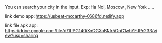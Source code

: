 You can search your city in the input. Exp: Ha Noi, Moscow , New York .....

link demo app: https://upbeat-mccarthy-0686fd.netlify.app

link file apk app: https://drive.google.com/file/d/1UPG140iXnQGXaBNIr5OoC1whYFJPn233/view?usp=sharing